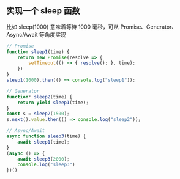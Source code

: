 ## 实现一个 sleep 函数
比如 sleep(1000) 意味着等待 1000 毫秒，可从 Promise、Generator、Async/Await 等角度实现

```js
// Promise 
function sleep1(time) { 
    return new Promise(resolve => { 
        setTimeout(() => { resolve(); }, time);
    })
} 
sleep1(1000).then(() => console.log("sleep1"));

// Generator 
function* sleep2(time) { 
    return yield sleep1(time);
} 
const s = sleep2(1500);
s.next().value.then(() => console.log("sleep2"));

// Async/Await 
async function sleep3(time) { 
    await sleep1(time);
} 
(async () => { 
    await sleep3(2000); 
    console.log("sleep3")
})()
```